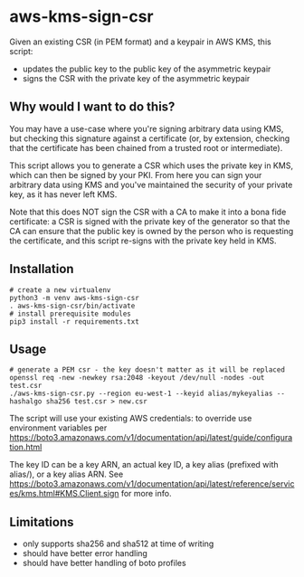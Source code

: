 # aws-kms-sign-csr

Given an existing CSR (in PEM format) and a keypair in AWS KMS, this script:
* updates the public key to the public key of the asymmetric keypair
* signs the CSR with the private key of the asymmetric keypair

## Why would I want to do this?

You may have a use-case where you're signing arbitrary data using KMS, but checking
this signature against a certificate (or, by extension, checking that the certificate
has been chained from a trusted root or intermediate).

This script allows you to generate a CSR which uses the private key in KMS, which
can then be signed by your PKI. From here you can sign your arbitrary data using
KMS and you've maintained the security of your private key, as it has never left
KMS.

Note that this does NOT sign the CSR with a CA to make it into a bona fide certificate:
a CSR is signed with the private key of the generator so that the CA can ensure
that the public key is owned by the person who is requesting the certificate, and
this script re-signs with the private key held in KMS.

## Installation

    # create a new virtualenv 
    python3 -m venv aws-kms-sign-csr
    . aws-kms-sign-csr/bin/activate
    # install prerequisite modules
    pip3 install -r requirements.txt

## Usage

    # generate a PEM csr - the key doesn't matter as it will be replaced
    openssl req -new -newkey rsa:2048 -keyout /dev/null -nodes -out test.csr
    ./aws-kms-sign-csr.py --region eu-west-1 --keyid alias/mykeyalias --hashalgo sha256 test.csr > new.csr

The script will use your existing AWS credentials: to override use environment variables per https://boto3.amazonaws.com/v1/documentation/api/latest/guide/configuration.html

The key ID can be a key ARN, an actual key ID, a key alias (prefixed with alias/), or a key alias ARN. See https://boto3.amazonaws.com/v1/documentation/api/latest/reference/services/kms.html#KMS.Client.sign for more info.

## Limitations

* only supports sha256 and sha512 at time of writing
* should have better error handling
* should have better handling of boto profiles
